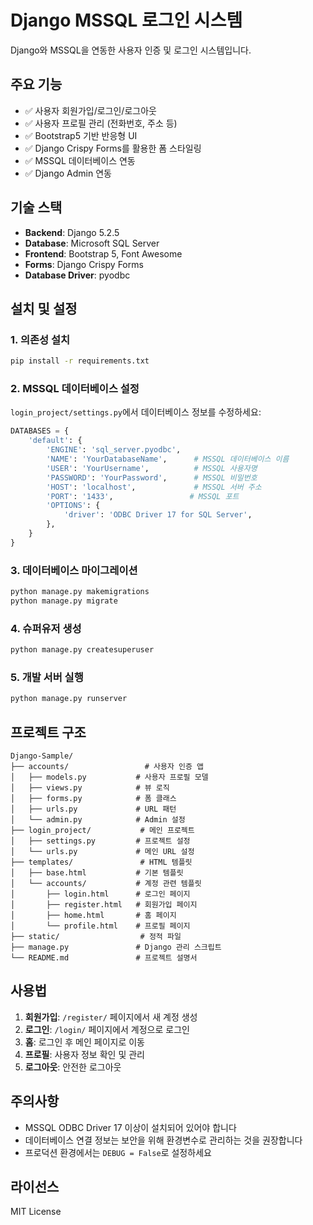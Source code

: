 # Django MSSQL 로그인 시스템

Django와 MSSQL을 연동한 사용자 인증 및 로그인 시스템입니다.

## 주요 기능

- ✅ 사용자 회원가입/로그인/로그아웃
- ✅ 사용자 프로필 관리 (전화번호, 주소 등)
- ✅ Bootstrap5 기반 반응형 UI
- ✅ Django Crispy Forms를 활용한 폼 스타일링
- ✅ MSSQL 데이터베이스 연동
- ✅ Django Admin 연동

## 기술 스택

- **Backend**: Django 5.2.5
- **Database**: Microsoft SQL Server
- **Frontend**: Bootstrap 5, Font Awesome
- **Forms**: Django Crispy Forms
- **Database Driver**: pyodbc

## 설치 및 설정

### 1. 의존성 설치
```bash
pip install -r requirements.txt
```

### 2. MSSQL 데이터베이스 설정
`login_project/settings.py`에서 데이터베이스 정보를 수정하세요:

```python
DATABASES = {
    'default': {
        'ENGINE': 'sql_server.pyodbc',
        'NAME': 'YourDatabaseName',      # MSSQL 데이터베이스 이름
        'USER': 'YourUsername',          # MSSQL 사용자명
        'PASSWORD': 'YourPassword',      # MSSQL 비밀번호
        'HOST': 'localhost',             # MSSQL 서버 주소
        'PORT': '1433',                 # MSSQL 포트
        'OPTIONS': {
            'driver': 'ODBC Driver 17 for SQL Server',
        },
    }
}
```

### 3. 데이터베이스 마이그레이션
```bash
python manage.py makemigrations
python manage.py migrate
```

### 4. 슈퍼유저 생성
```bash
python manage.py createsuperuser
```

### 5. 개발 서버 실행
```bash
python manage.py runserver
```

## 프로젝트 구조

```
Django-Sample/
├── accounts/                 # 사용자 인증 앱
│   ├── models.py           # 사용자 프로필 모델
│   ├── views.py            # 뷰 로직
│   ├── forms.py            # 폼 클래스
│   ├── urls.py             # URL 패턴
│   └── admin.py            # Admin 설정
├── login_project/           # 메인 프로젝트
│   ├── settings.py         # 프로젝트 설정
│   └── urls.py             # 메인 URL 설정
├── templates/               # HTML 템플릿
│   ├── base.html           # 기본 템플릿
│   └── accounts/           # 계정 관련 템플릿
│       ├── login.html      # 로그인 페이지
│       ├── register.html   # 회원가입 페이지
│       ├── home.html       # 홈 페이지
│       └── profile.html    # 프로필 페이지
├── static/                  # 정적 파일
├── manage.py               # Django 관리 스크립트
└── README.md               # 프로젝트 설명서
```

## 사용법

1. **회원가입**: `/register/` 페이지에서 새 계정 생성
2. **로그인**: `/login/` 페이지에서 계정으로 로그인
3. **홈**: 로그인 후 메인 페이지로 이동
4. **프로필**: 사용자 정보 확인 및 관리
5. **로그아웃**: 안전한 로그아웃

## 주의사항

- MSSQL ODBC Driver 17 이상이 설치되어 있어야 합니다
- 데이터베이스 연결 정보는 보안을 위해 환경변수로 관리하는 것을 권장합니다
- 프로덕션 환경에서는 `DEBUG = False`로 설정하세요

## 라이선스

MIT License
